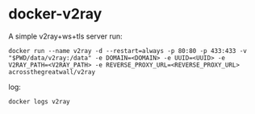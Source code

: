 # docker-v2ray

A simple v2ray+ws+tls server
run:
```
docker run --name v2ray -d --restart=always -p 80:80 -p 433:433 -v "$PWD/data/v2ray:/data" -e DOMAIN=<DOMAIN> -e UUID=<UUID> -e V2RAY_PATH=<V2RAY_PATH> -e REVERSE_PROXY_URL=<REVERSE_PROXY_URL> acrossthegreatwall/v2ray
```
log:
```
docker logs v2ray
```

